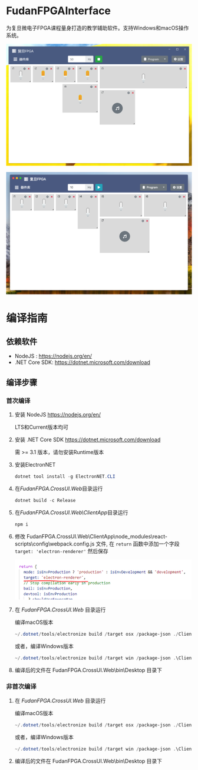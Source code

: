 # FudanFPGAInterface

为复旦微电子FPGA课程量身打造的教学辅助软件。支持Windows和macOS操作系统。

![win](./Imgs/win.png)

![mac](./Imgs/mac.png)


# 编译指南

## 依赖软件

- NodeJS : https://nodejs.org/en/
- .NET Core SDK: https://dotnet.microsoft.com/download

## 编译步骤

### 首次编译

1. 安装 NodeJS https://nodejs.org/en/
    
    LTS和Current版本均可

2. 安装 .NET Core SDK https://dotnet.microsoft.com/download

    需 >= 3.1 版本，请勿安装Runtime版本

3. 安装ElectronNET 

    ```powershell
    dotnet tool install -g ElectronNET.CLI
    ```

4. 在*FudanFPGA.CrossUI.Web*目录运行

    ```powershell
    dotnet build -c Release
    ```

5. 在*FudanFPGA.CrossUI.Web\ClientApp*目录运行

    ```powershell
    npm i
    ```

6. 修改 FudanFPGA.CrossUI.Web\ClientApp\node_modules\react-scripts\config\webpack.config.js 文件, 在 ```return``` 函数中添加一个字段 ```target: 'electron-renderer'``` 然后保存

    ![webpack](./Imgs/target.png)

7. 在 *FudanFPGA.CrossUI.Web* 目录运行

    编译macOS版本
    ```powershell
    ~/.dotnet/tools/electronize build /target osx /package-json ./ClientApp/electron.package.json
    ```

    或者，编译Windows版本
    ```powershell
    ~/.dotnet/tools/electronize build /target win /package-json .\ClientApp\electron.package.json
    ```
8. 编译后的文件在 FudanFPGA.CrossUI.Web\bin\Desktop 目录下

### 非首次编译

1. 在 *FudanFPGA.CrossUI.Web* 目录运行

    编译macOS版本
    ```powershell
    ~/.dotnet/tools/electronize build /target osx /package-json ./ClientApp/electron.package.json
    ```

    或者，编译Windows版本
    ```powershell
    ~/.dotnet/tools/electronize build /target win /package-json .\ClientApp\electron.package.json
    ```
2. 编译后的文件在 FudanFPGA.CrossUI.Web\bin\Desktop 目录下